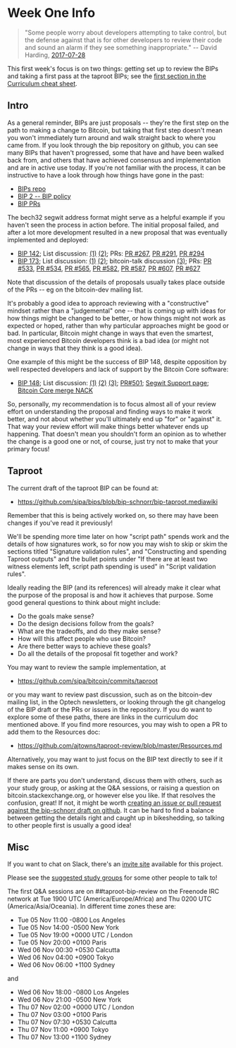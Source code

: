 # Week One Info

> "Some people worry about developers attempting to take control, but the defense against that is for other developers to review their code and sound an alarm if they see something inappropriate." -- David Harding, [2017-07-28](https://dtrt.org/posts/minimum-majority-measure/)

This first week's focus is on two things: getting set up to review the BIPs and taking a first pass at the taproot BIPs; see the [first section in the Curriculum cheat sheet](https://github.com/ajtowns/taproot-review/blob/master/Curriculum.md#intro--taproot).

## Intro

As a general reminder, BIPs are just proposals -- they're the first step on the path to making a change to Bitcoin, but taking that first step doesn't mean you won't immediately turn around and walk straight back to where you came from. If you look through the bip repository on github, you can see many BIPs that haven't progressed, some that have and have been walked back from, and others that have achieved consensus and implementation and are in active use today. If you're not familiar with the process, it can be instructive to have a look through how things have gone in the past:

 * [BIPs repo](https://github.com/bitcoin/bips/)
 * [BIP 2 -- BIP policy](https://github.com/bitcoin/bips/blob/master/bip-0002.mediawiki)
 * [BIP PRs](https://github.com/bitcoin/bips/pulls?utf8=%E2%9C%93&q=is%3Apr)

The bech32 segwit address format might serve as a helpful example if you haven't seen the process in action before. The initial proposal failed, and after a lot more development resulted in a new proposal that was eventually implemented and deployed:

 * [BIP 142](https://github.com/bitcoin/bips/blob/master/bip-0142.mediawiki); List discussion: [(1)](https://lists.linuxfoundation.org/pipermail/bitcoin-dev/2015-December/012095.html) [(2)](https://lists.linuxfoundation.org/pipermail/bitcoin-dev/2015-December/012136.html); PRs: [PR #267](https://github.com/bitcoin/bips/pull/267), [PR #291](https://github.com/bitcoin/bips/pull/291), [PR #294](https://github.com/bitcoin/bips/pull/294)
 * [BIP 173](https://github.com/bitcoin/bips/blob/master/bip-0173.mediawiki); List discussion: [(1)](https://lists.linuxfoundation.org/pipermail/bitcoin-dev/2017-March/013749.html) [(2)](https://lists.linuxfoundation.org/pipermail/bitcoin-dev/2017-May/014274.html); bitcoin-talk discussion [(3)](https://bitcointalk.org/index.php?topic=2624630.msg26762627); PRs: [PR #533](https://github.com/bitcoin/bips/pull/533), [PR #534](https://github.com/bitcoin/bips/pull/534), [PR #565](https://github.com/bitcoin/bips/pull/565), [PR #582](https://github.com/bitcoin/bips/pull/582), [PR #587](https://github.com/bitcoin/bips/pull/587), [PR #607](https://github.com/bitcoin/bips/pull/607), [PR #627](https://github.com/bitcoin/bips/pull/627)

Note that discussion of the details of proposals usually takes place outside of the PRs -- eg on the bitcoin-dev mailing list.

It's probably a good idea to approach reviewing with a "constructive" mindset rather than a "judgemental" one -- that is coming up with ideas for how things might be changed to be better, or how things might not work as expected or hoped, rather than why particular approaches might be good or bad. In particular, Bitcoin might change in ways that even the smartest, most experienced Bitcoin developers think is a bad idea (or might not change in ways that they think is a good idea).

One example of this might be the success of BIP 148, despite opposition by well respected developers and lack of support by the Bitcoin Core software:

 * [BIP 148](https://github.com/bitcoin/bips/blob/master/bip-0148.mediawiki); List discussion: [(1)](https://lists.linuxfoundation.org/pipermail/bitcoin-dev/2017-March/013714.html) [(2)](https://lists.linuxfoundation.org/pipermail/bitcoin-dev/2017-April/014152.html) [(3)](https://lists.linuxfoundation.org/pipermail/bitcoin-dev/2017-May/014377.html); [PR#501](https://github.com/bitcoin/bips/pull/501); [Segwit Support page](https://en.bitcoin.it/wiki/Segwit_support); [Bitcoin Core merge NACK](https://github.com/bitcoin/bitcoin/pull/10442#issuecomment-305004154)

So, personally, my recommendation is to focus almost all of your review effort on understanding the proposal and finding ways to make it work better, and not about whether you'll ultimately end up "for" or "against" it. That way your review effort will make things better whatever ends up happening. That doesn't mean you shouldn't form an opinion as to whether the change is a good one or not, of course, just try not to make that your primary focus!

## Taproot

The current draft of the taproot BIP can be found at:

 * https://github.com/sipa/bips/blob/bip-schnorr/bip-taproot.mediawiki

Remember that this is being actively worked on, so there may have been changes if you've read it previously!

We'll be spending more time later on how "script path" spends work and the details of how signatures work, so for now you may wish to skip or skim the sections titled "Signature validation rules", and "Constructing and spending Taproot outputs" and the bullet points under "If there are at least two witness elements left, script path spending is used" in "Script validation rules".

Ideally reading the BIP (and its references) will already make it clear what the purpose of the proposal is and how it achieves that purpose. Some good general questions to think about might include:

 * Do the goals make sense?
 * Do the design decisions follow from the goals?
 * What are the tradeoffs, and do they make sense?
 * How will this affect people who use Bitcoin?
 * Are there better ways to achieve these goals?
 * Do all the details of the proposal fit together and work?

You may want to review the sample implementation, at

 * https://github.com/sipa/bitcoin/commits/taproot

or you may want to review past discussion, such as on the bitcoin-dev mailing list, in the Optech newsletters, or looking through the git changelog of the BIP draft or the PRs or issues in the repository. If you do want to explore some of these paths, there are links in the curriculum doc mentioned above. If you find more resources, you may wish to open a PR to add them to the Resources doc:

 * https://github.com/ajtowns/taproot-review/blob/master/Resources.md

Alternatively, you may want to just focus on the BIP text directly to see if it makes sense on its own.

If there are parts you don't understand, discuss them with others, such as your study group, or asking at the Q&A sessions, or raising a question on bitcoin.stackexchange.org, or however else you like. If that resolves the confusion, great! If not, it might be worth [creating an issue or pull request against the bip-schnorr draft on github](https://github.com/sipa/bips/issues/new). It can be hard to find a balance between getting the details right and caught up in bikeshedding, so talking to other people first is usually a good idea!

## Misc

If you want to chat on Slack, there's an [invite site](https://bitcoin-review-slack-invite-site-automationd766.azurewebsites.net/) available for this project.

Please see the [suggested study groups](study-groups.md) for some other people to talk to!

The first Q&A sessions are on ##taproot-bip-review on the Freenode IRC network at Tue 1900 UTC (America/Europe/Africa) and Thu 0200 UTC (America/Asia/Oceania). In different time zones these are:

 * Tue 05 Nov 11:00 -0800 Los Angeles
 * Tue 05 Nov 14:00 -0500 New York
 * Tue 05 Nov 19:00 +0000 UTC / London
 * Tue 05 Nov 20:00 +0100 Paris
 * Wed 06 Nov 00:30 +0530 Calcutta
 * Wed 06 Nov 04:00 +0900 Tokyo
 * Wed 06 Nov 06:00 +1100 Sydney

and

 * Wed 06 Nov 18:00 -0800 Los Angeles
 * Wed 06 Nov 21:00 -0500 New York
 * Thu 07 Nov 02:00 +0000 UTC / London
 * Thu 07 Nov 03:00 +0100 Paris
 * Thu 07 Nov 07:30 +0530 Calcutta
 * Thu 07 Nov 11:00 +0900 Tokyo
 * Thu 07 Nov 13:00 +1100 Sydney
